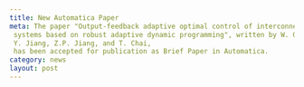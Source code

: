 ```yaml
---
title: New Automatica Paper
meta: The paper "Output-feedback adaptive optimal control of interconnected
 systems based on robust adaptive dynamic programming", written by W. Gao,
 Y. Jiang, Z.P. Jiang, and T. Chai,
 has been accepted for publication as Brief Paper in Automatica.
category: news
layout: post
---
```

